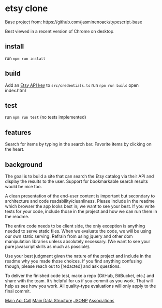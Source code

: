 # etsy clone
Base project from:
https://github.com/jasminenoack/typescript-base

Best viewed in a recent version of Chrome on desktop.

## install
run  `npm run install`

## build
Add an [Etsy API key](https://www.etsy.com/developers/documentation/getting_started/register) to `src/credentials.ts`
run `npm run build`
open index.html

## test
run `npm run test` (no tests implemented)

## features
Search for items by typing in the search bar. Favorite items by clicking on the heart.

## background

The goal is to build a site that can search the Etsy catalog via their API and display the results to the user. Support for bookmarkable search results would be nice too.

A clean presentation of the end-user content is important but secondary to architecture and code readability/cleanliness. Please include in the readme which browser the app looks best in; we want to see your best.  If you write tests for your code, include those in the project and how we can run them in the readme.

The entire code needs to be client side, the only exception is anything needed to serve static files.  When we evaluate the code, we will be using our own static serving. Refrain from using jquery and other dom manipulation libraries unless absolutely necessary. (We want to see your pure javascript skills as much as possible).

Use your best judgment given the nature of the project and include in the readme why you made those choices.  If you find anything confusing though, please reach out to [redacted] and ask questions.

To deliver the finished code test, make a repo (GitHub, BitBucket, etc.) and share with the team.  It’s helpful for us if you commit as you work. That will help us see how you work. All quality-type evaluations will only apply to the final commit.

[Main Api Call](http://www.etsy.com/developers/documentation/reference/listing#method_findalllistingactive)
[Main Data Structure](http://www.etsy.com/developers/documentation/reference/listing#section_fields)
[JSONP](http://www.etsy.com/developers/documentation/getting_started/jsonp#section_using_the_jsonp_interface_with_javascript)
[Associations](http://www.etsy.com/developers/documentation/getting_started/resources#section_associations)
